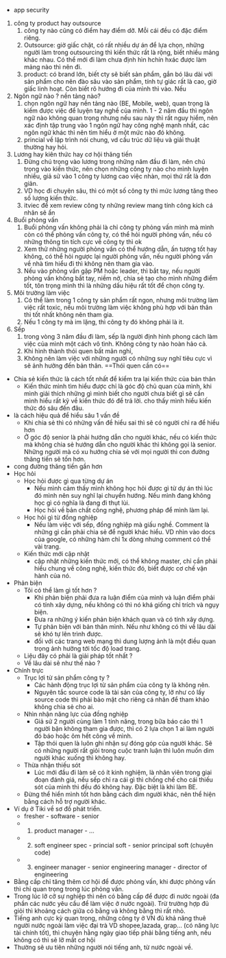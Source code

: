 - app security
1. công ty product hay outsource
	1. công ty nào cũng có điểm hay điểm dỡ. Mỗi cái đều có đặc điểm riêng.
	2. Outsource: giờ giấc chặt, có rất nhiều dự án để lựa chọn, những người làm trong outsourcing thì kiến thức rất là rộng, biết nhiều mảng khác nhau. Có thể mới đi làm chưa định hìn hchín hxác được làm mảng nào thì nên đi. 
	3. product: có brand lớn, biết cty sẽ biết sản phẩm, gắn bó lâu dài với sản phẩm cho nên đào sâu vào sản phẩm, tính tự giác rất là cao, giờ giấc linh hoạt. Còn biết rõ hướng đi của mình thì vào. Nếu
2. Ngôn ngữ nào ? nền tảng nào?
	1. chọn ngôn ngữ hay nền tảng nào (BE, Mobile, web), quan trọng là kiếm được việc để luyện tay nghề của mình. 1 - 2 năm đầu thì ngôn ngữ nào không quan trọng nhưng nếu sau này thì rất nguy hiểm, nên xác định tập trung vào 1 ngôn ngữ hay công nghệ mạnh nhất, các ngôn ngữ khác thì nên tìm hiểu ở một mức nào đó không. 
	2. princial về lập trình nói chung, vd cấu trúc dữ liệu và giải thuật thường hay hỏi.
3. Lương hay kiên thức hay cơ hội thăng tiến
	1. Đừng chú trọng vào lương trong những năm đầu đi làm, nên chú trọng vào kiến thức, nên chọn những công ty nào cho mình luyện nhiều, giả sử vào 1 công ty lương cao việc nhàn, mọi thứ rất là đơn giản.
	2. VD học đi chuyên sâu, thì có một số công ty thì mức lương tăng theo số lượng kiến thức.
	3. itviec để xem review công ty những review mang tính công kích cá nhân sẽ ẩn
4. Buổi phỏng vấn
	1. Buổi phỏng vấn không phải là chỉ công ty phỏng vấn mình mà mình còn có thể phỏng vấn công ty, có thể hỏi người phỏng vấn, nếu có những thông tin tích cực về công ty thì ok
	2. Xem thử những người phỏng vấn có thể hướng dẫn, ấn tượng tốt hay không, có thể hỏi ngược lại người phỏng vấn, nếu người phỏng vấn về nhà tìm hiểu đi thì không nên tham gia vào.
	3. Nếu vào phỏng vấn gặp PM hoặc leader, thì bắt tay, nếu người phỏng vấn không bắt tay, niềm nở, chia sẻ tạo cho mình những điểm tốt, tôn trọng mình thì là những dấu hiệu rất tốt để chọn công ty.
5. Môi trường làm việc
	1. Có thể làm trong 1 công ty sản phẩm rất ngon, nhưng môi trường làm việc rất toxic, nếu môi trường làm việc không phù hợp với bản thân thì tốt nhất không nên tham gia.
	2. Nếu 1 công ty mà im lặng, thì công ty đó không phải là it.
6. Sếp
	1. trong vòng 3 năm đầu đi làm, sếp là người định hình phong cách làm việc của mình một cách vô tình. Không công ty nào hoàn hảo cả.
	2. Khi hình thành thói quen bất mãn nghỉ,
	3. Không nên làm việc với những người có những suy nghĩ tiêu cực vì sẽ ảnh hưởng đến bản thân.
==Thói quen cần có==
- Chia sẻ kiến thức là cách tốt nhất để kiểm tra lại kiến thức của bản thân
	- Kiến thức mình tìm hiểu được chỉ là góc độ chủ quan của mình, khi mình giải thích những gì mình biết cho người chưa biết gì sẽ cần mình hiểu rất kỹ về kiến thức đó để trả lời. cho thấy mình hiểu kiến thức đó sâu đến đâu.
- là cách hiệu quả để hiểu sâu 1 vấn đề
	- Khi chia sẻ thì có những vấn đề hiểu sai thì sẽ có người chỉ ra để hiểu hơn
	- Ở góc độ senior là phải hướng dẫn cho người khác, nếu có kiến thức mà không chia sẻ hướng dẫn cho người khác thì không gọi là senior. Những người mà có xu hướng chia sẻ với mọi người thì con đường thăng tiến sẽ tốn hơn.
- cong đường thăng tiến gần hơn
- Học hỏi
	- Học hỏi được gì qua từng dự án
		- Nếu mình cảm thấy mình không học hỏi được gì từ dự án thì lúc đó mình nên suy nghĩ lại chuyển hướng. Nếu mình đang không học gì có nghĩa là đang đi thụt lùi.
		- Học hỏi về bản chất công nghệ, phương pháp để mình làm lại.
	- Học hỏi gì từ đồng nghiệp
		- Nếu làm việc với sếp, đồng nghiệp mà giấu nghề. Comment là những gì cần phải chia sẻ để người khác hiểu. VD nhìn vào docs của google, có những hàm chỉ 1x dòng nhưng comment có thể vài trang.
	- Kiến thức mới cập nhật
		- cập nhật những kiến thức mới, có thể không master, chỉ cần phải hiểu chung về công nghệ, kiến thức đó, biết được cơ chế vận hành của nó.
- Phản biện
	- Tôi có thể làm gì tốt hơn ?
		- Khi phản biện phải đưa ra luận điểm của mình và luận điểm phải có tính xây dựng, nếu không có thì nó khá giống chỉ trích và ngụy biện.
		- Đưa ra những ý kiến phản biện khách quan và có tính xây dựng.
		- Tự phản biện với bản thân mình. Nếu như không có thì về lâu dài sẽ khó tự lên trình được.
		- đối với các trang web mạng thì dung lượng ảnh là một điều quan trọng ảnh hưởng tới tốc độ load trang.
	- Liệu đây có phải là giải pháp tốt nhất ?
	- Về lâu dài sẽ như thế nào ?
- Chính trực
	- Trục lợi từ sản phẩm công ty ?
		- Các hành động trục lợi từ sản phẩm của công ty là không nên.
		- Nguyên tắc source code là tài sản của công ty, lỡ như có lấy source code thì phải bảo mật cho riêng cá nhân để tham khảo không chia sẻ cho ai.
	- Nhìn nhận năng lực của đồng nghiệp
		- Giả sử 2 người cùng làm 1 tính năng, trong bữa báo cáo thì 1 người bận không tham gia được, thì có 2 lựa chọn 1 ai làm người đó báo hoặc ôm hết công về mình.
		- Tập thói quen là luôn ghi nhận sự đóng góp của người khác. Sẽ có những người rất giỏi trong cuộc tranh luận thì luôn muốn dìm người khác xuống thì không hay.
	- Thừa nhận thiếu sót
		- Lúc mới đầu đi làm sẽ có ít kinh nghiệm, là nhân viên trong giai đoạn đánh giá, nếu sếp chỉ ra cái gì thì chống chế cho cái thiếu sót của mình thì đều đó không hay. Đặc biệt là khi làm BE.
	- Đừng thể hiển mình tốt hơn bằng cách dìm người khác, nên thể hiện bằng cách hỗ trợ người khác.
- Ví dụ ở Tiki về sơ đồ phát triển.
	- fresher - software - senior
	- 1. product manager - ...
	- 2. soft engineer spec  - princial soft - senior principal soft (chuyên code)
	- 3. engineer manager - senior engineering manager - director of engineering
- Bằng cấp chỉ tăng thêm cơ hội để được phỏng vấn, khi được phỏng vấn thì chỉ quan trọng trong lúc phỏng vấn.
- Trong lúc lỡ cỡ sự nghiệp thì nên có bằng cấp để được đi nước ngoài (đa phần các nước yêu cầu để làm việc ở nước ngoài). Trừ trường hợp đủ giỏi thì khoảng cách giữa có bằng và không bằng thì rất nhỏ.
- Tiếng anh cực kỳ quan trọng, những công ty ở VN đủ khả năng thuê người nước ngoài làm việc đại trà VD shopee,lazada, grap... (có năng lực tài chính tốt), thì chuyện hằng ngày giao tiếp phải bằng tiếng anh, nếu không có thì sẽ lỡ mất cơ hội
- Thường sẽ ưu tiên những người nói tiếng anh, từ nước ngoài về. 